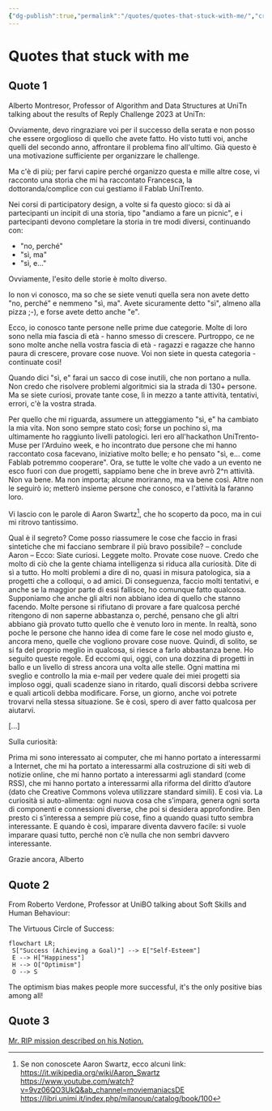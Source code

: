 ```yaml
---
{"dg-publish":true,"permalink":"/quotes/quotes-that-stuck-with-me/","created":"2025-04-06T15:48:58.993+02:00","updated":"2025-10-01T02:09:03.188+02:00"}
---
```


# Quotes that stuck with me

## Quote 1

Alberto Montresor, Professor of Algorithm and Data Structures at UniTn talking about the results of Reply Challenge 2023 at UniTn:

Ovviamente, devo ringraziare voi per il successo della serata e non posso che essere orgoglioso di quello che avete fatto. Ho visto tutti voi, anche quelli del secondo anno, affrontare il problema fino all'ultimo. Già questo è una motivazione sufficiente per organizzare le challenge.

Ma c'è di più; per farvi capire perché organizzo questa e mille altre cose, vi racconto una storia che mi ha raccontato Francesca, la dottoranda/complice con cui gestiamo il Fablab UniTrento.

Nei corsi di participatory design, a volte si fa questo gioco: si dà ai partecipanti un incipit di una storia, tipo "andiamo a fare un picnic", e i partecipanti devono completare la storia in tre modi diversi, continuando con:
- "no, perché"
- "sì, ma"
- "sì, e..."

Ovviamente, l'esito delle storie è molto diverso.

Io non vi conosco, ma so che se siete venuti quella sera non avete detto "no, perché" e nemmeno "sì, ma". Avete sicuramente detto "sì", almeno alla pizza ;-), e forse avete detto anche "e".

Ecco, io conosco tante persone nelle prime due categorie. Molte di loro sono nella mia fascia di età - hanno smesso di crescere. Purtroppo, ce ne sono molte anche nella vostra fascia di età - ragazzi e ragazze che hanno paura di crescere, provare cose nuove. Voi non siete in questa categoria - continuate così!

Quando dici "sì, e" farai un sacco di cose inutili, che non portano a nulla. Non credo che risolvere problemi algoritmici sia la strada di 130+ persone. Ma se siete curiosi, provate tante cose, lì in mezzo a tante attività, tentativi, errori, c'è la vostra strada.

Per quello che mi riguarda, assumere un atteggiamento "sì, e" ha cambiato la mia vita. Non sono sempre stato così; forse un pochino sì, ma ultimamente ho raggiunto livelli patologici. Ieri ero all'hackathon UniTrento-Muse per l'Arduino week, e ho incontrato due persone che mi hanno raccontato cosa facevano, iniziative molto belle; e ho pensato "sì, e... come Fablab potremmo cooperare". Ora, se tutte le volte che vado a un evento ne esco fuori con due progetti, sappiamo bene che in breve avrò 2^n attività. Non va bene. Ma non importa; alcune moriranno, ma va bene così. Altre non le seguirò io; metterò insieme persone che conosco, e l'attività la faranno loro.

Vi lascio con le parole di Aaron Swartz[^1], che ho scoperto da poco, ma in cui mi ritrovo tantissimo.

Qual è il segreto? Come posso riassumere le cose che faccio in frasi sintetiche che mi facciano sembrare il più bravo possibile? – conclude Aaron – Ecco: Siate curiosi. Leggete molto. Provate cose nuove.
Credo che molto di ciò che la gente chiama intelligenza si riduca alla curiosità. Dite di sì a tutto.
Ho molti problemi a dire di no, quasi in misura patologica, sia a progetti che a colloqui, o ad amici. Di conseguenza, faccio molti tentativi, e anche se la maggior parte di essi fallisce, ho comunque fatto qualcosa. Supponiamo che anche gli altri non abbiano idea di quello che stanno facendo. Molte persone si rifiutano di provare a fare qualcosa perché ritengono di non saperne abbastanza o, perché, pensano che gli altri abbiano già provato tutto quello che è venuto loro in mente. In realtà, sono poche le persone che hanno idea di come fare le cose nel modo giusto e, ancora meno, quelle che vogliono provare cose nuove. Quindi, di solito, se si fa del proprio meglio in qualcosa, si riesce a farlo abbastanza bene. Ho seguito queste regole.
Ed eccomi qui, oggi, con una dozzina di progetti in ballo e un livello di stress ancora una volta alle stelle. Ogni mattina mi sveglio e controllo la mia e-mail per vedere quale dei miei progetti sia imploso oggi, quali scadenze siano in ritardo, quali discorsi debba scrivere e quali articoli debba modificare. Forse, un giorno, anche voi potrete trovarvi nella stessa situazione. Se è così, spero di aver fatto qualcosa per aiutarvi.

[...]

Sulla curiosità:

Prima mi sono interessato ai computer, che mi hanno portato a interessarmi a Internet, che mi ha portato a interessarmi alla costruzione di siti web di notizie online, che mi hanno portato a interessarmi agli standard (come RSS), che mi hanno portato a interessarmi alla riforma del diritto d’autore (dato che Creative Commons voleva utilizzare standard simili). E così via. La curiosità si auto-alimenta: ogni nuova cosa che s’impara, genera ogni sorta di componenti e connessioni diverse, che poi si desidera approfondire. Ben presto ci s’interessa a sempre più cose, fino a quando quasi tutto sembra interessante. E quando è così, imparare diventa davvero facile: si vuole imparare quasi tutto, perché non c’è nulla che non sembri davvero interessante.

Grazie ancora,
Alberto

[^1]: Se non conoscete Aaron Swartz, ecco alcuni link:
https://it.wikipedia.org/wiki/Aaron_Swartz
https://www.youtube.com/watch?v=9vz06QO3UkQ&ab_channel=moviemaniacsDE
https://libri.unimi.it/index.php/milanoup/catalog/book/100

## Quote 2

From Roberto Verdone, Professor at UniBO talking about Soft Skills and Human Behaviour:

The Virtuous Circle of Success:

```mermaid
flowchart LR;
 S["Success (Achieving a Goal)"] --> E["Self-Esteem"]
 E --> H["Happiness"]
 H --> O["Optimism"]
 O --> S
```

The optimism bias makes people more successful, it's the only positive bias among all!

## Quote 3

[Mr. RIP mission described on his Notion.](https://mrrip.notion.site/Mission-Filosofia-Valori-e-Temi-che-tratto-mr-rip-mission-6a6fea1ff8674ee2857a0a9ef3279926)

